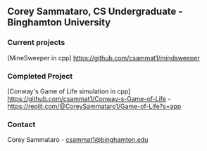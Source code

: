 ## Corey Sammataro, CS Undergraduate - Binghamton University


### Current projects
[MineSweeper in cpp] https://github.com/csammat1/mindsweeper

### Completed Project
[Conway's Game of Life simulation in cpp] https://github.com/csammat1/Conway-s-Game-of-Life - https://replit.com/@CoreySammataro1/Game-of-Life?s=app
### Contact
Corey Sammataro - csammat1@binghamton.edu

<!--
**csammat1/csammat1** is a ✨ _special_ ✨ repository because its `README.md` (this file) appears on your GitHub profile.

Here are some ideas to get you started:

- 🔭 I’m currently working on ...
- 🌱 I’m currently learning ...
- 👯 I’m looking to collaborate on ...
- 🤔 I’m looking for help with ...
- 💬 Ask me about ...
- 📫 How to reach me: ...
- 😄 Pronouns: ...
- ⚡ Fun fact: ...
-->

